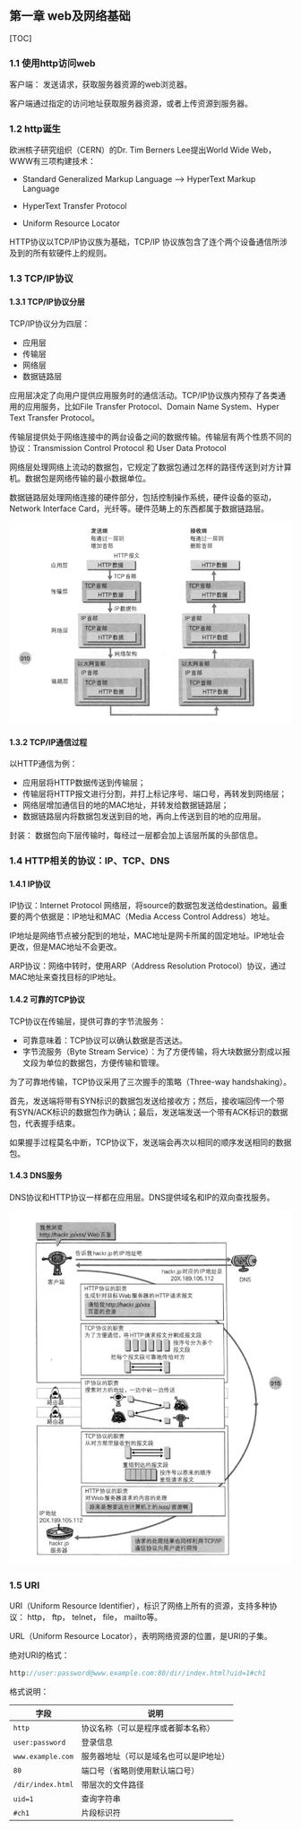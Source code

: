 ## 第一章 web及网络基础

[TOC]

### 1.1 使用http访问web

客户端： 发送请求，获取服务器资源的web浏览器。

客户端通过指定的访问地址获取服务器资源，或者上传资源到服务器。

### 1.2 http诞生

欧洲核子研究组织（CERN）的Dr. Tim Berners Lee提出World Wide Web，WWW有三项构建技术：

- Standard Generalized Markup Language --> HyperText Markup Language

- HyperText Transfer Protocol

- Uniform Resource Locator

HTTP协议以TCP/IP协议族为基础，TCP/IP 协议族包含了连个两个设备通信所涉及到的所有软硬件上的规则。

### 1.3 TCP/IP协议

#### 1.3.1 TCP/IP协议分层

TCP/IP协议分为四层：

- 应用层
- 传输层
- 网络层
- 数据链路层

应用层决定了向用户提供应用服务时的通信活动。TCP/IP协议族内预存了各类通用的应用服务，比如File Transfer Protocol、Domain Name System、Hyper Text Transfer Protocol。

传输层提供处于网络连接中的两台设备之间的数据传输。传输层有两个性质不同的协议：Transmission Control Protocol 和 User Data Protocol 

网络层处理网络上流动的数据包，它规定了数据包通过怎样的路径传送到对方计算机。数据包是网络传输的最小数据单位。

数据链路层处理网络连接的硬件部分，包括控制操作系统，硬件设备的驱动，Network Interface Card，光纤等。硬件范畴上的东西都属于数据链路层。

![HTTP数据传输过程](./images/HTTP数据传输过程.bmp)

#### 1.3.2 TCP/IP通信过程

以HTTP通信为例：

- 应用层将HTTP数据传送到传输层；
- 传输层将HTTP报文进行分割，并打上标记序号、端口号，再转发到网络层；
- 网络层增加通信目的地的MAC地址，并转发给数据链路层；
- 数据链路层内将数据包发送到目的地，再向上传送到目的地的应用层。

封装： 数据包向下层传输时，每经过一层都会加上该层所属的头部信息。

### 1.4 HTTP相关的协议：IP、TCP、DNS

#### 1.4.1 IP协议

IP协议：Internet Protocol 网络层，将source的数据包发送给destination。最重要的两个依据是：IP地址和MAC（Media Access Control Address）地址。

IP地址是网络节点被分配到的地址，MAC地址是网卡所属的固定地址。IP地址会更改，但是MAC地址不会更改。

ARP协议：网络中转时，使用ARP（Address Resolution Protocol）协议，通过MAC地址来查找目标的IP地址。

#### 1.4.2 可靠的TCP协议

 TCP协议在传输层，提供可靠的字节流服务：

- 可靠意味着：TCP协议可以确认数据是否送达。
- 字节流服务（Byte Stream Service）：为了方便传输，将大块数据分割成以报文段为单位的数据包，方便传输和管理。

为了可靠地传输，TCP协议采用了三次握手的策略（Three-way handshaking）。

首先，发送端将带有SYN标识的数据包发送给接收方；然后，接收端回传一个带有SYN/ACK标识的数据包作为确认；最后，发送端发送一个带有ACK标识的数据包，代表握手结束。

如果握手过程莫名中断，TCP协议下，发送端会再次以相同的顺序发送相同的数据包。


#### 1.4.3 DNS服务

DNS协议和HTTP协议一样都在应用层。DNS提供域名和IP的双向查找服务。

![浏览器请求服务器资源过程](./images/浏览器请求服务器资源过程.bmp)

### 1.5 URI

URI（Uniform Resource Identifier），标识了网络上所有的资源，支持多种协议： http， ftp， telnet， file， mailto等。

URL（Uniform Resource Locator），表明网络资源的位置，是URI的子集。

绝对URI的格式：

```php
http://user:password@www.example.com:80/dir/index.html?uid=1#ch1
```

格式说明：

| 字段              | 说明                                   |
| ----------------- | -------------------------------------- |
| `http`            | 协议名称（可以是程序或者脚本名称）     |
| `user:password`   | 登录信息                               |
| `www.example.com` | 服务器地址（可以是域名也可以是IP地址） |
| `80`              | 端口号（省略则使用默认端口号）         |
| `/dir/index.html` | 带层次的文件路径                       |
| `uid=1`           | 查询字符串                             |
| `#ch1`            | 片段标识符                             |